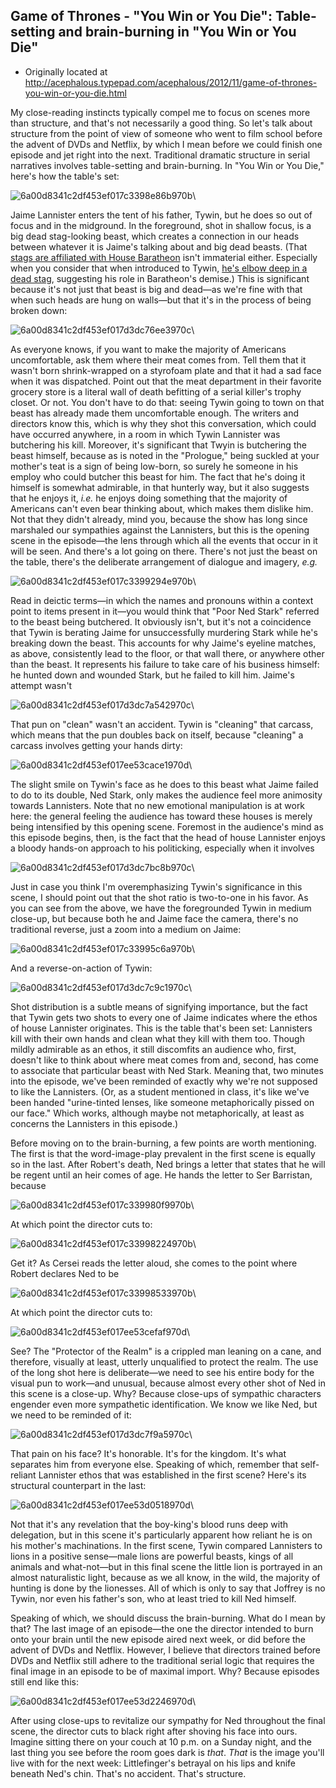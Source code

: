 ## Game of Thrones - "You Win or You Die": Table-setting and brain-burning in "You Win or You Die"

 * Originally located at http://acephalous.typepad.com/acephalous/2012/11/game-of-thrones-you-win-or-you-die.html

My close-reading instincts typically compel me to focus on scenes more than structure, and that's not necessarily a good thing. So let's talk about structure from the point of view of someone who went to film school before the advent of DVDs and Netflix, by which I mean before we could finish one episode and jet right into the next. Traditional dramatic structure in serial narratives involves table-setting and brain-burning. In "You Win or You Die," here's how the table's set:

![6a00d8341c2df453ef017c3398e86b970b](images/tv/game-of-thrones/you-win-or-you-die/6a00d8341c2df453ef017c3398e86b970b.png)\ 

Jaime Lannister enters the tent of his father, Tywin, but he does so out of focus and in the midground. In the foreground, shot in shallow focus, is  a big dead stag-looking beast, which creates a connection in our heads between whatever it is Jaime's talking about and big dead beasts. (That [stags are affiliated with House Baratheon](http://www.lawyersgunsmoneyblog.com/2012/11/game-of-thrones-table-setting-and-brain-burning-in-you-win-or-you-die/comment-page-1#comment-391948) isn't immaterial either. Especially when you consider that when introduced to Tywin, [he's elbow deep in a dead stag](http://www.lawyersgunsmoneyblog.com/2012/11/game-of-thrones-table-setting-and-brain-burning-in-you-win-or-you-die/comment-page-1#comment-391959), suggesting his role in Baratheon's demise.) This is significant because it's not just that beast is big and dead—as we're fine with that when such heads are hung on walls—but that it's in the process of being broken down:

![6a00d8341c2df453ef017d3dc76ee3970c](images/tv/game-of-thrones/you-win-or-you-die/6a00d8341c2df453ef017d3dc76ee3970c.png)\ 

As everyone knows, if you want to make the majority of Americans uncomfortable, ask them where their meat comes from. Tell them that it wasn't born shrink-wrapped on a styrofoam plate and that it had a sad face when it was dispatched. Point out that the meat department in their favorite grocery store is a literal wall of death befitting of a serial killer's trophy closet. Or not. You don't have to do that: seeing Tywin going to town on that beast has already made them uncomfortable enough. The writers and directors know this, which is why they shot this conversation, which could have occurred anywhere, in a room in which Tywin Lannister was butchering his kill. Moreover, it's significant that Twyin is butchering the beast himself, because as is noted in the "Prologue," being suckled at your mother's teat is a sign of being low-born, so surely he someone in his employ who could butcher this beast for him. The fact that he's doing it himself is somewhat admirable, in that hunterly way, but it also suggests that he enjoys it, *i.e.* he enjoys doing something that the majority of Americans can't even bear thinking about, which makes them dislike him.
Not that they didn't already, mind you, because the show has long since marshaled our sympathies against the Lannisters, but this is the opening scene in the episode—the lens through which all the events that occur in it will be seen. And there's a lot going on there. There's not just the beast on the table, there's the deliberate arrangement of dialogue and imagery, *e.g.*

![6a00d8341c2df453ef017c3399294e970b](images/tv/game-of-thrones/you-win-or-you-die/6a00d8341c2df453ef017c3399294e970b.png)\ 

Read in deictic terms—in which the names and pronouns within a context point to items present in it—you would think that "Poor Ned Stark" referred to the beast being butchered. It obviously isn't, but it's not a coincidence that Tywin is berating Jaime for unsuccessfully murdering Stark while he's breaking down the beast. This accounts for why Jaime's eyeline matches, as above, consistently lead to the floor, or that wall there, or anywhere other than the beast. It represents his failure to take care of his business himself: he hunted down and wounded Stark, but he failed to kill him. Jaime's attempt wasn't

![6a00d8341c2df453ef017d3dc7a542970c](images/tv/game-of-thrones/you-win-or-you-die/6a00d8341c2df453ef017d3dc7a542970c.png)\ 

That pun on "clean" wasn't an accident. Tywin is "cleaning" that carcass, which means that the pun doubles back on itself, because "cleaning" a carcass involves getting your hands dirty:

![6a00d8341c2df453ef017ee53cace1970d](images/tv/game-of-thrones/you-win-or-you-die/6a00d8341c2df453ef017ee53cace1970d.png)\ 

The slight smile on Tywin's face as he does to this beast what Jaime failed to do to its double, Ned Stark, only makes the audience feel more animosity towards Lannisters. Note that no new emotional manipulation is at work here: the general feeling the audience has toward these houses is merely being intensified by this opening scene. Foremost in the audience's mind as this episode begins, then, is the fact that the head of house Lannister enjoys a bloody hands-on approach to his politicking, especially when it involves

![6a00d8341c2df453ef017d3dc7bc8b970c](images/tv/game-of-thrones/you-win-or-you-die/6a00d8341c2df453ef017d3dc7bc8b970c.png)\ 

Just in case you think I'm overemphasizing Tywin's significance in this scene, I should point out that the shot ratio is two-to-one in his favor. As you can see from the above, we have the foregrounded Tywin in medium close-up, but because both he and Jaime face the camera, there's no traditional reverse, just a zoom into a medium on Jaime:

![6a00d8341c2df453ef017c33995c6a970b](images/tv/game-of-thrones/you-win-or-you-die/6a00d8341c2df453ef017c33995c6a970b.png)\ 

And a reverse-on-action of Tywin:

![6a00d8341c2df453ef017d3dc7c9c1970c](images/tv/game-of-thrones/you-win-or-you-die/6a00d8341c2df453ef017d3dc7c9c1970c.png)\ 

Shot distribution is a subtle means of signifying importance, but the fact that Tywin gets two shots to every one of Jaime indicates where the ethos of house Lannister originates. This is the table that's been set: Lannisters kill with their own hands and clean what they kill with them too. Though mildly admirable as an ethos, it still discomfits an audience who, first, doesn't like to think about where meat comes from and, second, has come to associate that particular beast with Ned Stark. Meaning that, two minutes into the episode, we've been reminded of exactly why we're not supposed to like the Lannisters. (Or, as a student mentioned in class, it's like we've been handed "urine-tinted lenses, like someone metaphorically pissed on our face." Which works, although maybe not metaphorically, at least as concerns the Lannisters in this episode.)

Before moving on to the brain-burning, a few points are worth mentioning. The first is that the word-image-play prevalent in the first scene is equally so in the last. After Robert's death, Ned brings a letter that states that he will be regent until an heir comes of age. He hands the letter to Ser Barristan, because

![6a00d8341c2df453ef017c339980f9970b](images/tv/game-of-thrones/you-win-or-you-die/6a00d8341c2df453ef017c339980f9970b.png)\ 

At which point the director cuts to:

![6a00d8341c2df453ef017c33998224970b](images/tv/game-of-thrones/you-win-or-you-die/6a00d8341c2df453ef017c33998224970b.png)\ 

Get it? As Cersei reads the letter aloud, she comes to the point where Robert declares Ned to be

![6a00d8341c2df453ef017c33998533970b](images/tv/game-of-thrones/you-win-or-you-die/6a00d8341c2df453ef017c33998533970b.png)\ 

At which point the director cuts to:

![6a00d8341c2df453ef017ee53cefaf970d](images/tv/game-of-thrones/you-win-or-you-die/6a00d8341c2df453ef017ee53cefaf970d.png)\ 

See? The "Protector of the Realm" is a crippled man leaning on a cane, and therefore, visually at least, utterly unqualified to protect the realm. The use of the long shot here is deliberate—we need to see his entire body for the visual pun to work—and unusual, because almost every other shot of Ned in this scene is a close-up. Why? Because close-ups of sympathic characters engender even more sympathetic identification. We know we like Ned, but we need to be reminded of it:

![6a00d8341c2df453ef017d3dc7f9a5970c](images/tv/game-of-thrones/you-win-or-you-die/6a00d8341c2df453ef017d3dc7f9a5970c.png)\ 

That pain on his face? It's honorable. It's for the kingdom. It's what separates him from everyone else. Speaking of which, remember that self-reliant Lannister ethos that was established in the first scene? Here's its structural counterpart in the last:

![6a00d8341c2df453ef017ee53d0518970d](images/tv/game-of-thrones/you-win-or-you-die/6a00d8341c2df453ef017ee53d0518970d.png)\ 

Not that it's any revelation that the boy-king's blood runs deep with delegation, but in this scene it's particularly apparent how reliant he is on his mother's machinations. In the first scene, Tywin compared Lannisters to lions in a positive sense—male lions are powerful beasts, kings of all animals and what-not—but in this final scene the little lion is portrayed in an almost naturalistic light, because as we all know, in the wild, the majority of hunting is done by the lionesses. All of which is only to say that Joffrey is no Tywin, nor even his father's son, who at least tried to kill Ned himself.

Speaking of which, we should discuss the brain-burning. What do I mean by that? The last image of an episode—the one the director intended to burn onto your brain until the new episode aired next week, or did before the advent of DVDs and Netflix. However, I believe that directors trained before DVDs and Netflix still adhere to the traditional serial logic that requires the final image in an episode to be of maximal import. Why? Because episodes still end like this:

![6a00d8341c2df453ef017ee53d2246970d](images/tv/game-of-thrones/you-win-or-you-die/6a00d8341c2df453ef017ee53d2246970d.png)\ 

After using close-ups to revitalize our sympathy for Ned throughout the final scene, the director cuts to black right after shoving his face into ours. Imagine sitting there on your couch at 10 p.m. on a Sunday night, and the last thing you see before the room goes dark is *that*. *That* is the image you'll live with for the next week: Littlefinger's betrayal on his lips and knife beneath Ned's chin. That's no accident. That's structure.
